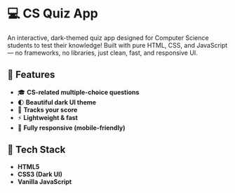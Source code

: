 # 💻 CS Quiz App

An interactive, dark-themed quiz app designed for Computer Science students to test their knowledge! Built with pure HTML, CSS, and JavaScript — no frameworks, no libraries, just clean, fast, and responsive UI.


## 🚀 Features

- 🎓 **CS-related multiple-choice questions**
- 🌓 **Beautiful dark UI theme**
- 🧠 **Tracks your score**
- ⚡ **Lightweight & fast**
- 📱 **Fully responsive (mobile-friendly)**

## 🔧 Tech Stack

- **HTML5**
- **CSS3 (Dark UI)**
- **Vanilla JavaScript**


